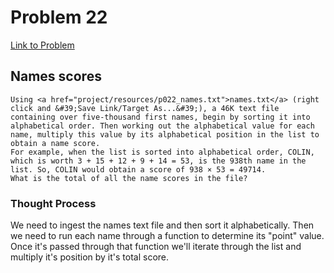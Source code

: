 # Problem 22

[Link to Problem](https://projecteuler.net/problem=22)

## Names scores

```
Using <a href="project/resources/p022_names.txt">names.txt</a> (right click and &#39;Save Link/Target As...&#39;), a 46K text file containing over five-thousand first names, begin by sorting it into alphabetical order. Then working out the alphabetical value for each name, multiply this value by its alphabetical position in the list to obtain a name score.
For example, when the list is sorted into alphabetical order, COLIN, which is worth 3 + 15 + 12 + 9 + 14 = 53, is the 938th name in the list. So, COLIN would obtain a score of 938 × 53 = 49714.
What is the total of all the name scores in the file?

```

### Thought Process

We need to ingest the names text file and then sort it alphabetically.
Then we need to run each name through a function to determine its "point" value. 
Once it's passed through that function we'll iterate through the list and multiply it's position by it's total score.

